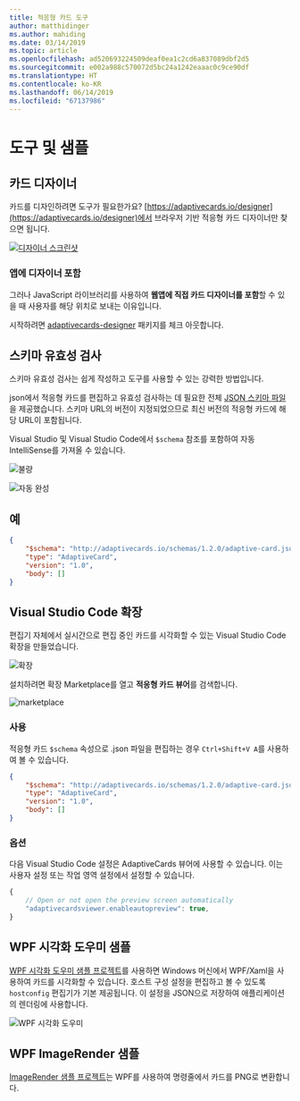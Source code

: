 ```yaml
---
title: 적응형 카드 도구
author: matthidinger
ms.author: mahiding
ms.date: 03/14/2019
ms.topic: article
ms.openlocfilehash: ad520693224509deaf0ea1c2cd6a837089dbf2d5
ms.sourcegitcommit: e002a988c570072d5bc24a1242eaaac0c9ce90df
ms.translationtype: HT
ms.contentlocale: ko-KR
ms.lasthandoff: 06/14/2019
ms.locfileid: "67137986"
---
```

# <a name="tools-and-samples"></a>도구 및 샘플

## <a name="card-designer"></a>카드 디자이너 

카드를 디자인하려면 도구가 필요한가요? [https://adaptivecards.io/designer](https://adaptivecards.io/designer)에서 브라우저 기반 적응형 카드 디자이너만 찾으면 됩니다.

[![디자이너 스크린샷](media/tools/designer.jpg)](https://adaptivecards.io/designer)

### <a name="embed-the-designer-into-your-app"></a>앱에 디자이너 포함

그러나 JavaScript 라이브러리를 사용하여 **웹앱에 직접 카드 디자이너를 포함**할 수 있을 때 사용자를 해당 위치로 보내는 이유입니다. 

시작하려면 [adaptivecards-designer](https://npmjs.com/adaptivecards-designer) 패키지를 체크 아웃합니다.

## <a name="schema-validation"></a>스키마 유효성 검사

스키마 유효성 검사는 쉽게 작성하고 도구를 사용할 수 있는 강력한 방법입니다.

json에서 적응형 카드를 편집하고 유효성 검사하는 데 필요한 전체 [JSON 스키마 파일](http://adaptivecards.io/schemas/1.2.0/adaptive-card.json)을 제공했습니다. 스키마 URL의 버전이 지정되었으므로 최신 버전의 적응형 카드에 해당 URL이 포함됩니다.

Visual Studio 및 Visual Studio Code에서 `$schema` 참조를 포함하여 자동 IntelliSense를 가져올 수 있습니다.

![불량](media/tools/invalidjson1.png)

![자동 완성](media/tools/autocomplete.png)

## <a name="example"></a>예

```json
{
    "$schema": "http://adaptivecards.io/schemas/1.2.0/adaptive-card.json",
    "type": "AdaptiveCard",
    "version": "1.0",
    "body": []
}
```

## <a name="visual-studio-code-extension"></a>Visual Studio Code 확장

편집기 자체에서 실시간으로 편집 중인 카드를 시각화할 수 있는 Visual Studio Code 확장을 만들었습니다. 

![확장](media/tools/vscode-extension.png)

설치하려면 확장 Marketplace를 열고 **적응형 카드 뷰어**를 검색합니다.

![marketplace](media/tools/vscode-extension-marketplace.png)

### <a name="usage"></a>사용

적응형 카드 `$schema` 속성으로 .json 파일을 편집하는 경우 `Ctrl+Shift+V A`를 사용하여 볼 수 있습니다.
```json
{
    "$schema": "http://adaptivecards.io/schemas/1.2.0/adaptive-card.json",
    "type": "AdaptiveCard",
    "version": "1.0",
    "body": []
}
```

### <a name="options"></a>옵션

다음 Visual Studio Code 설정은 AdaptiveCards 뷰어에 사용할 수 있습니다. 이는 사용자 설정 또는 작업 영역 설정에서 설정할 수 있습니다.

```js
{
    // Open or not open the preview screen automatically
    "adaptivecardsviewer.enableautopreview": true,
}
```

## <a name="wpf-visualizer-sample"></a>WPF 시각화 도우미 샘플

[WPF 시각화 도우미 샘플 프로젝트](https://github.com/Microsoft/AdaptiveCards/tree/master/source/dotnet/Samples/WPFVisualizer)를 사용하면 Windows 머신에서 WPF/Xaml을 사용하여 카드를 시각화할 수 있습니다.  호스트 구성 설정을 편집하고 볼 수 있도록 `hostconfig` 편집기가 기본 제공됩니다. 이 설정을 JSON으로 저장하여 애플리케이션의 렌더링에 사용합니다.

![WPF 시각화 도우미](media/tools/wpfvisualizer.png)

## <a name="wpf-imagerender-sample"></a>WPF ImageRender 샘플

[ImageRender 샘플 프로젝트](https://github.com/Microsoft/AdaptiveCards/tree/master/source/dotnet/Samples/AdaptiveCards.Sample.ImageRender)는 WPF를 사용하여 명령줄에서 카드를 PNG로 변환합니다. 
